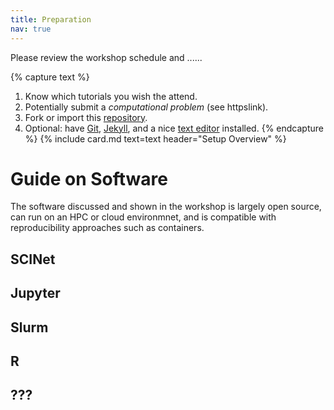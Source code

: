 ```yaml
---
title: Preparation
nav: true
--- 
```


Please review the workshop schedule and ......

{% capture text %}
1. Know which tutorials you wish the attend.
2. Potentially submit a *computational problem* (see httpslink).
2. Fork or import this [repository](https://github.com/evanwill/workshop-template-b).
3. Optional: have [Git](https://git-scm.com/), [Jekyll](https://jekyllrb.com/), and a nice [text editor](https://code.visualstudio.com/) installed.
{% endcapture %}
{% include card.md text=text header="Setup Overview" %}

# Guide on Software

The software discussed and shown in the workshop is largely open source, can run on an HPC or cloud environmnet, and is compatible with reproducibility approaches such as containers.

## SCINet

## Jupyter

## Slurm

## R

## ???